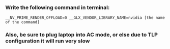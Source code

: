 ### Write the following command in terminal:

```
__NV_PRIME_RENDER_OFFLOAD=0 __GLX_VENDOR_LIBRARY_NAME=nvidia [the name of the command]
```

### Also, be sure to plug laptop into AC mode, or else due to TLP configuration it will run very slow
